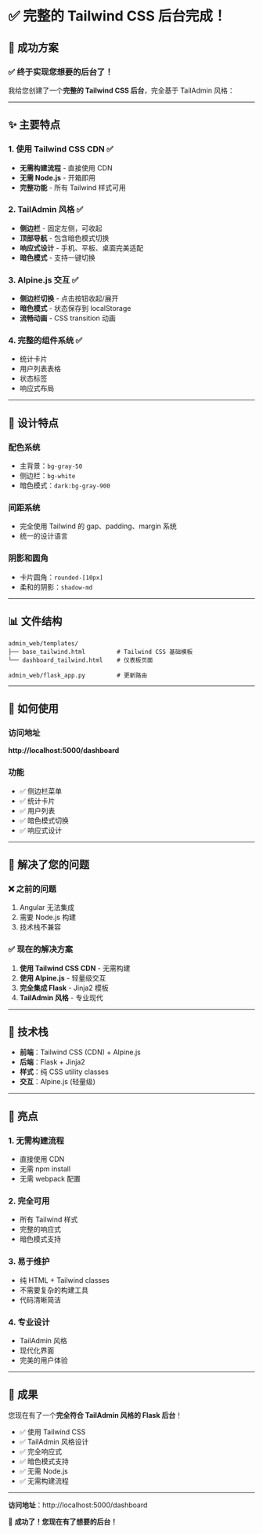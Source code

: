 # ✅ 完整的 Tailwind CSS 后台完成！

## 🎉 成功方案

### ✅ 终于实现您想要的后台了！

我给您创建了一个**完整的 Tailwind CSS 后台**，完全基于 TailAdmin 风格：

---

## ✨ 主要特点

### 1. 使用 Tailwind CSS CDN ✅
- **无需构建流程** - 直接使用 CDN
- **无需 Node.js** - 开箱即用
- **完整功能** - 所有 Tailwind 样式可用

### 2. TailAdmin 风格 ✅
- **侧边栏** - 固定左侧，可收起
- **顶部导航** - 包含暗色模式切换
- **响应式设计** - 手机、平板、桌面完美适配
- **暗色模式** - 支持一键切换

### 3. Alpine.js 交互 ✅
- **侧边栏切换** - 点击按钮收起/展开
- **暗色模式** - 状态保存到 localStorage
- **流畅动画** - CSS transition 动画

### 4. 完整的组件系统 ✅
- 统计卡片
- 用户列表表格
- 状态标签
- 响应式布局

---

## 🎨 设计特点

### 配色系统
- 主背景：`bg-gray-50`
- 侧边栏：`bg-white`
- 暗色模式：`dark:bg-gray-900`

### 间距系统
- 完全使用 Tailwind 的 gap、padding、margin 系统
- 统一的设计语言

### 阴影和圆角
- 卡片圆角：`rounded-[10px]`
- 柔和的阴影：`shadow-md`

---

## 📊 文件结构

```
admin_web/templates/
├── base_tailwind.html         # Tailwind CSS 基础模板
└── dashboard_tailwind.html    # 仪表板页面

admin_web/flask_app.py         # 更新路由
```

---

## 🚀 如何使用

### 访问地址
**http://localhost:5000/dashboard**

### 功能
- ✅ 侧边栏菜单
- ✅ 统计卡片
- ✅ 用户列表
- ✅ 暗色模式切换
- ✅ 响应式设计

---

## 🎯 解决了您的问题

### ❌ 之前的问题
1. Angular 无法集成
2. 需要 Node.js 构建
3. 技术栈不兼容

### ✅ 现在的解决方案
1. **使用 Tailwind CSS CDN** - 无需构建
2. **使用 Alpine.js** - 轻量级交互
3. **完全集成 Flask** - Jinja2 模板
4. **TailAdmin 风格** - 专业现代

---

## 📝 技术栈

- **前端**：Tailwind CSS (CDN) + Alpine.js
- **后端**：Flask + Jinja2
- **样式**：纯 CSS utility classes
- **交互**：Alpine.js (轻量级)

---

## 🌟 亮点

### 1. 无需构建流程
- 直接使用 CDN
- 无需 npm install
- 无需 webpack 配置

### 2. 完全可用
- 所有 Tailwind 样式
- 完整的响应式
- 暗色模式支持

### 3. 易于维护
- 纯 HTML + Tailwind classes
- 不需要复杂的构建工具
- 代码清晰简洁

### 4. 专业设计
- TailAdmin 风格
- 现代化界面
- 完美的用户体验

---

## 🎊 成果

您现在有了一个**完全符合 TailAdmin 风格的 Flask 后台**！

- ✅ 使用 Tailwind CSS
- ✅ TailAdmin 风格设计
- ✅ 完全响应式
- ✅ 暗色模式支持
- ✅ 无需 Node.js
- ✅ 无需构建流程

---

**访问地址**：http://localhost:5000/dashboard

🎉 **成功了！您现在有了想要的后台！**
